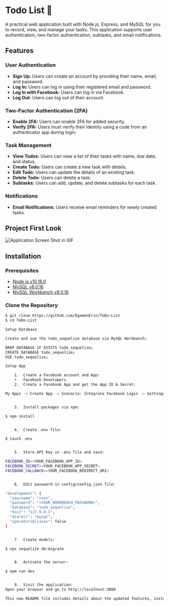 # Todo List 📆

A practical web application built with Node.js, Express, and MySQL for you to record, view, and manage your tasks. This application supports user authentication, two-factor authentication, subtasks, and email notifications.

## Features

### User Authentication

- **Sign Up:** Users can create an account by providing their name, email, and password.
- **Log In:** Users can log in using their registered email and password.
- **Log In with Facebook:** Users can log in via Facebook.
- **Log Out:** Users can log out of their account.

### Two-Factor Authentication (2FA)

- **Enable 2FA:** Users can enable 2FA for added security.
- **Verify 2FA:** Users must verify their identity using a code from an authenticator app during login.

### Task Management

- **View Todos:** Users can view a list of their tasks with name, due date, and status.
- **Create Todo:** Users can create a new task with details.
- **Edit Todo:** Users can update the details of an existing task.
- **Delete Todo:** Users can delete a task.
- **Subtasks:** Users can add, update, and delete subtasks for each task.

### Notifications

- **Email Notifications:** Users receive email reminders for newly created tasks.

## Project First Look

![Application Screen Shot in GIF](todoList.gif)

## Installation

### Prerequisites

- [Node.js v10.16.0](https://nodejs.org/en/download/)
- [MySQL v8.0.16](https://dev.mysql.com/downloads/mysql/)
- [MySQL Workbench v8.0.16](https://dev.mysql.com/downloads/workbench/)

### Clone the Repository

```sh
$ git clone https://github.com/EgemenErin/ToDo-List
$ cd ToDo-List

Setup Database

Create and use the todo_sequelize database via MySQL Workbench:

DROP DATABASE IF EXISTS todo_sequelize;
CREATE DATABASE todo_sequelize;
USE todo_sequelize;

Setup App

	1.	Create a Facebook account and App:
	•	Facebook Developers
	2.	Create a Facebook App and get the App ID & Secret:

My Apps -> Create App -> Scenario: Integrate Facebook Login -> Settings -> Basic


	3.	Install packages via npm:

$ npm install


	4.	Create .env file:

$ touch .env


	5.	Store API Key in .env file and save:

FACEBOOK_ID=<YOUR_FACEBOOK_APP_ID>
FACEBOOK_SECRET=<YOUR_FACEBOOK_APP_SECRET>
FACEBOOK_CALLBACK=<YOUR_FACEBOOK_REDIRECT_URI>


	6.	Edit password in config/config.json file:

"development": {
  "username": "root",
  "password": "<YOUR_WORKBENCH_PASSWORD>",
  "database": "todo_sequelize",
  "host": "127.0.0.1",
  "dialect": "mysql",
  "operatorsAliases": false
}


	7.	Create models:

$ npx sequelize db:migrate


	8.	Activate the server:

$ npm run dev


	9.	Visit the application:
Open your browser and go to http://localhost:3000

This new README file includes details about the updated features, installation instructions, and prerequisites. Feel free to modify it further if needed!
